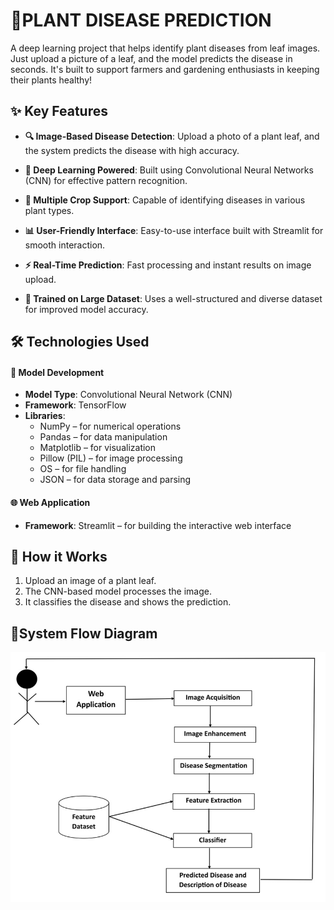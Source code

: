 # 🌿PLANT DISEASE PREDICTION 
A deep learning project that helps identify plant diseases from leaf images. Just upload a picture of a leaf, and the model predicts the disease in seconds. It's built to support farmers and gardening enthusiasts in keeping their plants healthy!
## ✨ Key Features
- **🔍 Image-Based Disease Detection**: Upload a photo of a plant leaf, and the system predicts the disease with high accuracy.

- **🧠 Deep Learning Powered**: Built using Convolutional Neural Networks (CNN) for effective pattern recognition.

- **🌿 Multiple Crop Support**: Capable of identifying diseases in various plant types.

- **📊 User-Friendly Interface**: Easy-to-use interface built with Streamlit for smooth interaction.

- **⚡ Real-Time Prediction**: Fast processing and instant results on image upload.

- **🧪 Trained on Large Dataset**: Uses a well-structured and diverse dataset for improved model accuracy.

## 🛠️ Technologies Used

#### 🧠 Model Development
- **Model Type**: Convolutional Neural Network (CNN)  
- **Framework**: TensorFlow  
- **Libraries**:  
  - NumPy – for numerical operations  
  - Pandas – for data manipulation  
  - Matplotlib – for visualization  
  - Pillow (PIL) – for image processing  
  - OS – for file handling  
  - JSON – for data storage and parsing  

#### 🌐 Web Application
- **Framework**: Streamlit – for building the interactive web interface
## 🌿 How it Works

1. Upload an image of a plant leaf.
2. The CNN-based model processes the image.
3. It classifies the disease and shows the prediction.

## 🔁System Flow Diagram 
![image alt](https://github.com/Sushree-ritu23/Plant-Disease-Prediction/blob/248bfc94a7b035704d51eeefd18fb560b2274511/plantdisease.png)



